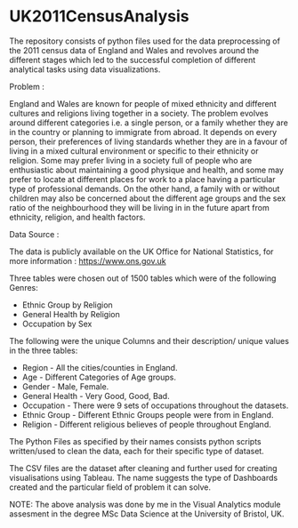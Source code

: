 # UK2011CensusAnalysis
The repository consists of python files used for the data preprocessing of the 2011 census data of England and Wales and revolves around the different stages which led to the successful completion of different analytical tasks using data visualizations.
	
Problem : 

England and Wales are known for people of mixed ethnicity and different cultures and religions living together in a society. The problem evolves around different categories i.e. a single person, or a family whether they are in the country or planning to immigrate from abroad. It depends on every person, their preferences of living standards whether they are in a favour of living in a mixed cultural environment or specific to their ethnicity or religion. Some may prefer living in a society full of people who are enthusiastic about maintaining a good physique and health, and some may prefer to locate at different places for work to a place having a particular type of professional demands. On the other hand, a family with or without children may also be concerned about the different age groups and the sex ratio of the neighbourhood they will be living in in the future apart from ethnicity, religion, and health factors. 

Data Source :

The data is publicly available on the UK Office for National Statistics, for more information : https://www.ons.gov.uk

Three tables were chosen out of 1500 tables which were of the following Genres:

 * Ethnic Group by Religion
 * General Health by Religion
 * Occupation by Sex

The following were the unique Columns and their description/ unique values in the three tables:

 * Region - All the cities/counties in England.
 * Age - Different Categories of Age groups.
 * Gender - Male, Female.
 * General Health - Very Good, Good, Bad.
 * Occupation - There were 9 sets of occupations throughout the datasets.
 * Ethnic Group - Different Ethnic Groups people were from in England.
 * Religion - Different religious believes of people throughout England.

The Python Files as specified by their names consists python scripts written/used to clean the data, each for their specific type of dataset. 

The CSV files are the dataset after cleaning and further used for creating visualisations using Tableau. The name suggests the type of Dashboards created and the particular field of problem it can solve. 

NOTE: The above analysis was done by me in the Visual Analytics module assesment in the degree MSc Data Science at the University of Bristol, UK. 
